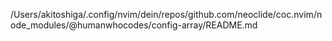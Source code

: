 /Users/akitoshiga/.config/nvim/dein/repos/github.com/neoclide/coc.nvim/node_modules/@humanwhocodes/config-array/README.md